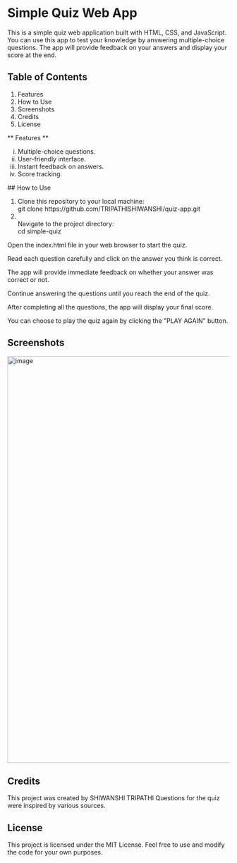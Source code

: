 # Simple Quiz Web App
This is a simple quiz web application built with HTML, CSS, and JavaScript. You can use this app to test your knowledge by answering multiple-choice questions. The app will provide feedback on your answers and display your score at the end.

## Table of Contents
<ol>
     <li>Features</li>
     <li>How to Use</li>
     <li>Screenshots</li>
     <li>Credits</li>
     <li>License</li>
</ol>
** Features **
<ol type="i">
     <li>Multiple-choice questions.</li>
     <li>User-friendly interface.</li>
     <li>Instant feedback on answers.</li>
     <li>Score tracking.</li>
</ol>
## How to Use
<ol>
<li> Clone this repository to your local machine:<br>
     git clone https://github.com/TRIPATHISHIWANSHI/quiz-app.git</li>

<li></li> Navigate to the project directory:<br>
     cd simple-quiz</li>
</ol>

Open the index.html file in your web browser to start the quiz.

Read each question carefully and click on the answer you think is correct.

The app will provide immediate feedback on whether your answer was correct or not.

Continue answering the questions until you reach the end of the quiz.

After completing all the questions, the app will display your final score.

You can choose to play the quiz again by clicking the "PLAY AGAIN" button.

## Screenshots
<img width="923" alt="image" src="https://github.com/TRIPATHISHIWANSHI/quiz-app/assets/112747153/0a905327-1347-4a8b-a4f8-5f46ec3ad578">


## Credits
This project was created by SHIWANSHI TRIPATHI
Questions for the quiz were inspired by various sources.
## License
This project is licensed under the MIT License. Feel free to use and modify the code for your own purposes.





